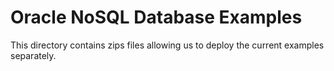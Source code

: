 # Oracle NoSQL Database Examples 

This directory contains zips files allowing us to deploy the current examples separately.

